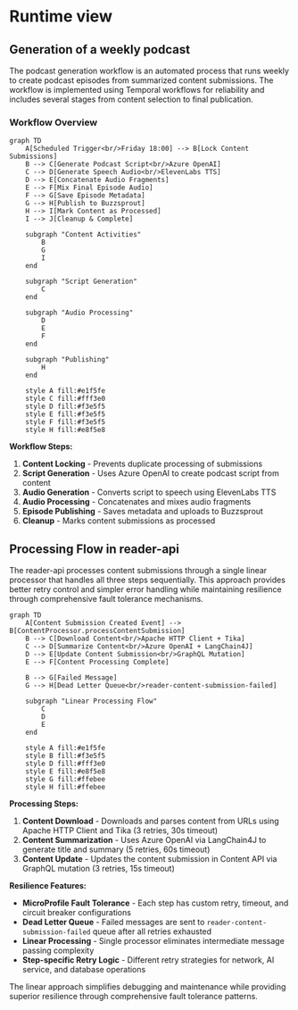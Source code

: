# Runtime view

## Generation of a weekly podcast

The podcast generation workflow is an automated process that runs weekly to create podcast episodes from summarized content submissions. The workflow is implemented using Temporal workflows for reliability and includes several stages from content selection to final publication.

### Workflow Overview

```mermaid
graph TD
    A[Scheduled Trigger<br/>Friday 18:00] --> B[Lock Content Submissions]
    B --> C[Generate Podcast Script<br/>Azure OpenAI]
    C --> D[Generate Speech Audio<br/>ElevenLabs TTS]
    D --> E[Concatenate Audio Fragments]
    E --> F[Mix Final Episode Audio]
    F --> G[Save Episode Metadata]
    G --> H[Publish to Buzzsprout]
    H --> I[Mark Content as Processed]
    I --> J[Cleanup & Complete]

    subgraph "Content Activities"
        B
        G
        I
    end

    subgraph "Script Generation"
        C
    end

    subgraph "Audio Processing"
        D
        E
        F
    end

    subgraph "Publishing"
        H
    end

    style A fill:#e1f5fe
    style C fill:#fff3e0
    style D fill:#f3e5f5
    style E fill:#f3e5f5
    style F fill:#f3e5f5
    style H fill:#e8f5e8
```

**Workflow Steps:**
1. **Content Locking** - Prevents duplicate processing of submissions
2. **Script Generation** - Uses Azure OpenAI to create podcast script from content
3. **Audio Generation** - Converts script to speech using ElevenLabs TTS
4. **Audio Processing** - Concatenates and mixes audio fragments
5. **Episode Publishing** - Saves metadata and uploads to Buzzsprout
6. **Cleanup** - Marks content submissions as processed

## Processing Flow in reader-api

The reader-api processes content submissions through a single linear processor that handles all three steps sequentially. This approach provides better retry control and simpler error handling while maintaining resilience through comprehensive fault tolerance mechanisms.

```mermaid
graph TD
    A[Content Submission Created Event] --> B[ContentProcessor.processContentSubmission]
    B --> C[Download Content<br/>Apache HTTP Client + Tika]
    C --> D[Summarize Content<br/>Azure OpenAI + LangChain4J]
    D --> E[Update Content Submission<br/>GraphQL Mutation]
    E --> F[Content Processing Complete]
    
    B --> G[Failed Message]
    G --> H[Dead Letter Queue<br/>reader-content-submission-failed]

    subgraph "Linear Processing Flow"
        C
        D
        E
    end

    style A fill:#e1f5fe
    style B fill:#f3e5f5
    style D fill:#fff3e0
    style E fill:#e8f5e8
    style G fill:#ffebee
    style H fill:#ffebee
```

**Processing Steps:**
1. **Content Download** - Downloads and parses content from URLs using Apache HTTP Client and Tika (3 retries, 30s timeout)
2. **Content Summarization** - Uses Azure OpenAI via LangChain4J to generate title and summary (5 retries, 60s timeout)
3. **Content Update** - Updates the content submission in Content API via GraphQL mutation (3 retries, 15s timeout)

**Resilience Features:**
- **MicroProfile Fault Tolerance** - Each step has custom retry, timeout, and circuit breaker configurations
- **Dead Letter Queue** - Failed messages are sent to `reader-content-submission-failed` queue after all retries exhausted
- **Linear Processing** - Single processor eliminates intermediate message passing complexity
- **Step-specific Retry Logic** - Different retry strategies for network, AI service, and database operations

The linear approach simplifies debugging and maintenance while providing superior resilience through comprehensive fault tolerance patterns.
